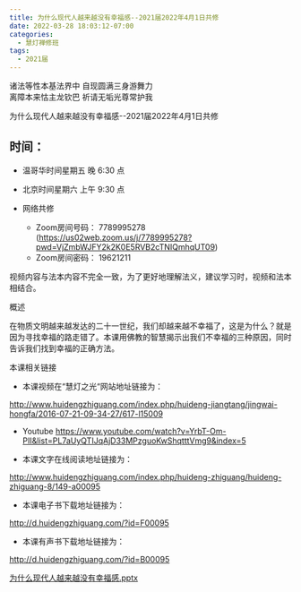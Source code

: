 ```yaml
---
title: 为什么现代人越来越没有幸福感--2021届2022年4月1日共修
date: 2022-03-28 18:03:12-07:00
categories:
  - 慧灯禅修班
tags:
  - 2021届
---
```

诸法等性本基法界中 自现圆满三身游舞力  
离障本来怙主龙钦巴 祈请无垢光尊常护我  

为什么现代人越来越没有幸福感--2021届2022年4月1日共修

## 时间：

* 温哥华时间星期五 晚 6:30 点
* 北京时间星期六 上午 9:30 点

* 网络共修
  * Zoom房间号码： 7789995278 (<https://us02web.zoom.us/j/7789995278?pwd=VjZmbWJFY2k2K0E5RVB2cTNIQmhqUT09>)
  * Zoom房间密码： 19621211

视频内容与法本内容不完全一致，为了更好地理解法义，建议学习时，视频和法本相结合。

概述

在物质文明越来越发达的二十一世纪，我们却越来越不幸福了，这是为什么？就是因为寻找幸福的路走错了。本课用佛教的智慧揭示出我们不幸福的三种原因，同时告诉我们找到幸福的正确方法。

本课相关链接

- 本课视频在“慧灯之光“网站地址链接为：

​<http://www.huidengzhiguang.com/index.php/huideng-jiangtang/jingwai-hongfa/2016-07-21-09-34-27/617-l15009>

- Youtube
  <https://www.youtube.com/watch?v=YrbT-Om-PII&list=PL7aUyQTIJqAjD33MPzguoKwShqtttVmg9&index=5>​

- 本课文字在线阅读地址链接为：

​<http://www.huidengzhiguang.com/index.php/huideng-zhiguang/huideng-zhiguang-8/149-a00095>​

- 本课电子书下载地址链接为：

​<http://d.huidengzhiguang.com/?id=F00095>​

- 本课有声书下载地址链接为：

​<http://d.huidengzhiguang.com/?id=B00095>​

[为什么现代人越来越没有幸福感.pptx](https://huidengchanxiu.net/hdv/f/up/2020慧灯禅修班第二册第一课.pptx)
